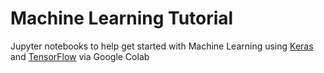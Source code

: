 # Machine Learning Tutorial
Jupyter notebooks to help get started with Machine Learning using [Keras](https://keras.io) and [TensorFlow](https://tensorflow.com) via Google Colab
